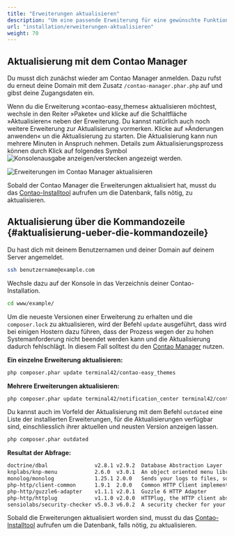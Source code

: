 ```yaml
---
title: "Erweiterungen aktualisieren"
description: "Um eine passende Erweiterung für eine gewünschte Funktion zu finden, hast du drei Möglichkeiten."
url: "installation/erweiterungen-aktualisieren"
weight: 70
---
```



## Aktualisierung mit dem Contao Manager

Du musst dich zunächst wieder am Contao Manager anmelden. Dazu rufst du erneut deine Domain mit dem Zusatz 
`/contao-manager.phar.php` auf und gibst deine Zugangsdaten ein.

Wenn du die Erweiterung »contao-easy_themes« aktualisieren möchtest, wechsle in den Reiter »Pakete« und klicke auf die 
Schaltfläche »Aktualisieren« neben der Erweiterung. Du kannst natürlich auch noch weitere Erweiterung zur 
Aktualisierung vormerken. Klicke auf »Änderungen anwenden« un die Aktualisierung zu starten. Die Aktualisierung kann 
nun mehrere Minuten in Anspruch nehmen. Details zum Aktualisierungsprozess können durch Klick auf folgendes Symbol 
![Konsolenausgabe anzeigen/verstecken](/de/icons/konsolenausgabe.png?classes=icon) angezeigt werden.

![Erweiterungen im Contao Manager aktualisieren](/de/installation/images/de/erweiterungen-im-contao-manager-aktualisieren.png)

Sobald der Contao Manager die Erweiterungen aktualisiert hat, musst du das [Contao-Installtool](../contao-installtool/) 
aufrufen um die Datenbank, falls nötig, zu aktualisieren.


## Aktualisierung über die Kommandozeile {#aktualisierung-ueber-die-kommandozeile}

Du hast dich mit deinem Benutzernamen und deiner Domain auf deinem Server angemeldet.

```bash
ssh benutzername@example.com
```

Wechsle dazu auf der Konsole in das Verzeichnis deiner Contao-Installation.

```bash
cd www/example/
```

Um die neueste Versionen einer Erweiterung zu erhalten und die `composer.lock` zu aktualisieren, wird der Befehl 
`update` ausgeführt, dass wird bei einigen Hostern dazu führen, dass der Prozess wegen der zu hohen Systemanforderung 
nicht beendet werden kann und die Aktualisierung dadurch fehlschlägt. In diesem Fall solltest du den 
[Contao Manager](#aktualisierung-mit-dem-contao-manager) nutzen.

**Ein einzelne Erweiterung aktualisieren:**

```bash
php composer.phar update terminal42/contao-easy_themes
```

**Mehrere Erweiterungen aktualisieren:**

```bash
php composer.phar update terminal42/notification_center terminal42/contao-leads
```

Du kannst auch im Vorfeld der Aktualisierung mit dem Befehl `outdated` eine Liste der installierten Erweiterungen, für 
die Aktualisierungen verfügbar sind, einschliesslich ihrer aktuellen und neusten Version anzeigen lassen.

```bash
php composer.phar outdated
```

**Resultat der Abfrage:**

```bash
doctrine/dbal               v2.8.1 v2.9.2  Database Abstraction Layer
knplabs/knp-menu            2.6.0  v3.0.1  An object oriented menu library
monolog/monolog             1.25.1 2.0.0   Sends your logs to files, sockets, inboxes, databases …
php-http/client-common      1.9.1  2.0.0   Common HTTP Client implementations and tools for HTTPlug
php-http/guzzle6-adapter    v1.1.1 v2.0.1  Guzzle 6 HTTP Adapter
php-http/httplug            v1.1.0 v2.0.0  HTTPlug, the HTTP client abstraction for PHP
sensiolabs/security-checker v5.0.3 v6.0.2  A security checker for your composer.lock
``` 

Sobald die Erweiterungen aktualisiert worden sind, musst du das [Contao-Installtool](../contao-installtool/) 
aufrufen um die Datenbank, falls nötig, zu aktualisieren.
